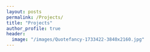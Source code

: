 ```yaml
---
layout: posts
permalink: /Projects/
title: "Projects"
author_profile: true
header:
  image: "/images/Quotefancy-1733422-3840x2160.jpg"
---
```



